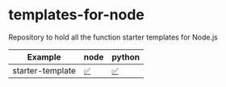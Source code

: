 # templates-for-node
Repository to hold all the function starter templates for Node.js

<!-- TABLE:START -->
| Example          | node                        | python                        |
| ---------------- | --------------------------- | ----------------------------- |
| starter-template | [✅](/node/starter-template) | [✅](/python/starter-template) |
<!-- TABLE:END -->